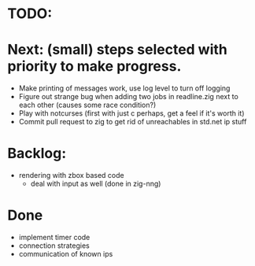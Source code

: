 # TODO:


# Next: (small) steps selected with priority to make progress.
- Make printing of messages work, use log level to turn off logging
- Figure out strange bug when adding two jobs in readline.zig next to each other (causes some race condition?)
- Play with notcurses (first with just c perhaps, get a feel if it's worth it)
- Commit pull request to zig to get rid of unreachables in std.net ip stuff

# Backlog:
- rendering with zbox based code
  - deal with input as well (done in zig-nng)


# Done
- implement timer code
- connection strategies
- communication of known ips


